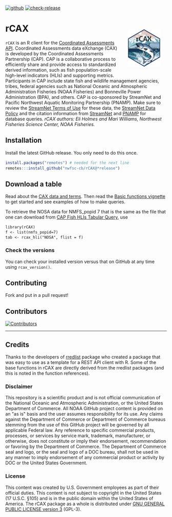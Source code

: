[![github](https://img.shields.io/github/v/release/nwfsc-cb/rCAX?color=brightgreen&label=GitHub)](https://github.com/nwfsc-cb/rCAX/releases/latest)
[![check-release](https://github.com/nwfsc-cb/rCAX/actions/workflows/check-release.yaml/badge.svg)](https://github.com/nwfsc-cb/rCAX/actions/workflows/check-release.yaml)

rCAX <img src="man/figures/logo2.png" align="right" width="20%"  hspace="20" vspace="20"/>
========

`rCAX` is an R client for the [Coordinated Assessments API](https://www.streamnet.org/resources/exchange-tools/rest-api-documentation/). Coordinated Assessments data eXchange (CAX) is developed by the Coordinated Assessments Partnership (CAP). CAP is a collaborative process to efficiently share and provide access to standardized derived information, such as fish population-scale high-level indicators (HLIs) and supporting metrics. Participants in CAP include state fish and wildlife management agencies, tribes, federal agencies such as National Oceanic and Atmospheric Administration Fisheries (NOAA Fisheries) and Bonneville Power Administration (BPA), and others. CAP is co-sponsored by StreamNet and Pacific Northwest Aquatic Monitoring Partnership (PNAMP). Make sure to review the [StreamNet Terms of Use](https://nwfsc-math-bio.github.io/rCAX/articles/terms.html) for these data, the [StreamNet Data Policy](https://www.streamnet.org/resources/exchange-tools/data-agreements/) and the citation information from [StreamNet](https://www.streamnet.org/resources/citing-sn/) and [PNAMP](https://www.pnamp.org/project/data-citation-and-attribution) for database queries. *rCAX authors: Eli Holmes and Mari Williams, Northwest Fisheries Science Center, NOAA Fisheries.*

## Installation

Install the latest GitHub release. You only need to do this once.

```r
install.packages("remotes") # needed for the next line
remotes:::install_github("nwfsc-cb/rCAX@*release")
```

## Download a table

Read about the [CAX data and terms](https://nwfsc-cb.github.io/rCAX/articles/cax.html). Then read the [Basic functions vignette](https://nwfsc-cb.github.io/rCAX/articles/basics.html) to get started and see examples of how to make queries.

To retrieve the NOSA data for NMFS_popid 7 that is the same as the file that one can download from [CAP Fish HLIs Tabular Query](https://www.streamnet.org/data/hli/), use

```
library(rCAX)
f <- list(nmfs_popid=7)
tab <- rcax_hli("NOSA", flist = f)
```

### Check the versions

You can check your installed version versus that on GitHub at any time using `rcax_version()`.


## Contributing

Fork and put in a pull request!

## Contributors

[![Contributors](https://contrib.rocks/image?repo=nwfsc-math-bio/rCAX)](https://github.com/nwfsc-cb/rCAX/graphs/contributors)


<hr>

## Credits

Thanks to the developers of [rredlist](https://github.com/ropensci/rredlist) package who created a package that was easy to use as a template for a REST API client with R. Some of the base functions in rCAX are directly derived from the rredlist packages (and this is noted in the function references).


### Disclaimer

This repository is a scientific product and is not official communication of the National Oceanic and Atmospheric Administration, or the United States Department of Commerce. All NOAA GitHub project content is provided on an "as is" basis and the user assumes responsibility for its use. Any claims against the Department of Commerce or Department of Commerce bureaus stemming from the use of this GitHub project will be governed by all applicable Federal law. Any reference to specific commercial products, processes, or services by service mark, trademark, manufacturer, or otherwise, does not constitute or imply their endorsement, recommendation or favoring by the Department of Commerce. The Department of Commerce seal and logo, or the seal and logo of a DOC bureau, shall not be used in any manner to imply endorsement of any commercial product or activity by DOC or the United States Government.

### License

This content was created by U.S. Government employees as part of their official duties. This content is not subject to copyright in the United States (17 U.S.C. §105) and is in the public domain within the United States of America. The rCAX package as a whole is distributed under [GNU GENERAL PUBLIC
LICENSE version 3](https://www.tldrlegal.com/license/gnu-general-public-license-v3-gpl-3) (GPL-3).




